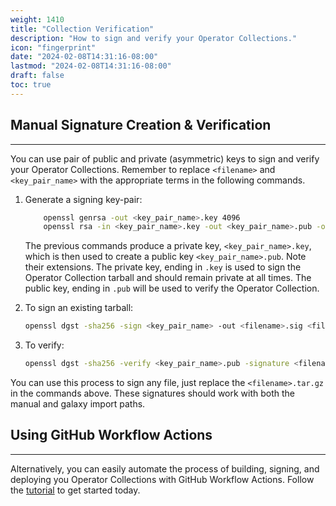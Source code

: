 ```yaml
---
weight: 1410
title: "Collection Verification"
description: "How to sign and verify your Operator Collections."
icon: "fingerprint"
date: "2024-02-08T14:31:16-08:00"
lastmod: "2024-02-08T14:31:16-08:00"
draft: false
toc: true
---
```


## Manual Signature Creation & Verification
---

You can use pair of public and private (asymmetric) keys to sign and verify your Operator Collections. Remember to replace `<filename>` and `<key_pair_name>` with the appropriate terms in the following commands.

1. Generate a signing key-pair:
    ```bash
        openssl genrsa -out <key_pair_name>.key 4096
        openssl rsa -in <key_pair_name>.key -out <key_pair_name>.pub -outform PEM -pubout
    ```

    The previous commands produce a private key, `<key_pair_name>.key`, which is then used to create a public key `<key_pair_name>.pub`. Note their extensions. The private key, ending in `.key` is used to sign the Operator Collection tarball and should remain private at all times. The public key, ending in `.pub` will be used to verify the Operator Collection.

2. To sign an existing tarball:
    ```bash
    openssl dgst -sha256 -sign <key_pair_name> -out <filename>.sig <filename>.tar.gz
    ```

3. To verify:
    ```bash
    openssl dgst -sha256 -verify <key_pair_name>.pub -signature <filename>.sig <filename>.tar.gz
    ```

You can use this process to sign any file, just replace the `<filename>.tar.gz` in the commands above.
These signatures should work with both the manual and galaxy import paths.

## Using GitHub Workflow Actions
---

Alternatively, you can easily automate the process of building, signing, and deploying you Operator Collections with GitHub Workflow Actions. Follow the [tutorial](/docs/operator-collection-sdk/building-deploying/cicd/#using-github-workflow-actions) to get started today.